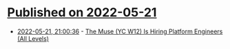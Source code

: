 # [Published on 2022-05-21](index.md)

* [2022-05-21, 21:00:36](https://news.ycombinator.com/item?id=31461752) - [The Muse (YC W12) Is Hiring Platform Engineers (All Levels)](https://www.themuse.com/jobs/themuse/senior-platform-engineer-233c9c)
